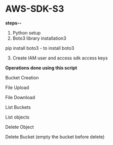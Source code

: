 # AWS-SDK-S3

<strong>steps--</strong>
1. Python setup
2. Boto3 library installation3

pip install boto3  - to install boto3

3. Create IAM user and access sdk access keys


<strong>Operations done using this script</strong>

Bucket Creation

File Upload

File Download

List Buckets

List objects

Delete Object

Delete Bucket (empty the bucket before delete)

